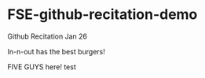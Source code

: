 # FSE-github-recitation-demo
Github Recitation Jan 26

In-n-out has the best burgers!

FIVE GUYS here!
test

